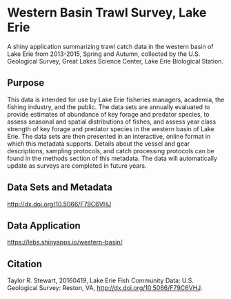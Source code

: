 # Western Basin Trawl Survey, Lake Erie
A shiny application summarizing trawl catch data in the western basin of Lake Erie from 2013-2015, Spring and Autumn, collected by the U.S. Geological Survey, Great Lakes Science Center, Lake Erie Biological Station.

## Purpose
This data is intended for use by Lake Erie fisheries managers, academia, the fishing industry, and the public. The data sets are annually evaluated to provide estimates of abundance of key forage and predator species, to assess seasonal and spatial distributions of fishes, and assess year class strength of key forage and predator species in the western basin of Lake Erie. The data sets are then presented in an interactive, online format in which this metadata supports. Details about the vessel and gear descriptions, sampling protocols, and catch processing protocols can be found in the methods section of this metadata. The data will automatically update as surveys are completed in future years.

## Data Sets and Metadata
http://dx.doi.org/10.5066/F79C6VHJ

## Data Application
https://lebs.shinyapps.io/western-basin/

## Citation
Taylor R. Stewart, 20160419, Lake Erie Fish Community Data: U.S. Geological Survey: Reston, VA, http://dx.doi.org/10.5066/F79C6VHJ.
